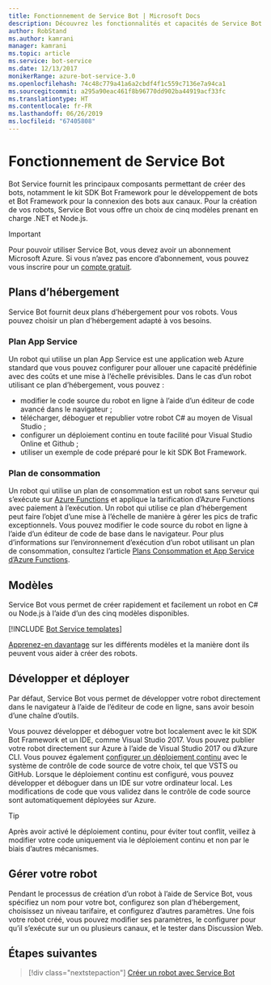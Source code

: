 ```yaml
---
title: Fonctionnement de Service Bot | Microsoft Docs
description: Découvrez les fonctionnalités et capacités de Service Bot.
author: RobStand
ms.author: kamrani
manager: kamrani
ms.topic: article
ms.service: bot-service
ms.date: 12/13/2017
monikerRange: azure-bot-service-3.0
ms.openlocfilehash: 74c48c779a41a6a2cbdf4f1c559c7136e7a94ca1
ms.sourcegitcommit: a295a90eac461f8b96770dd902ba44919acf33fc
ms.translationtype: HT
ms.contentlocale: fr-FR
ms.lasthandoff: 06/26/2019
ms.locfileid: "67405808"
---
```

# <a name="how-bot-service-works"></a>Fonctionnement de Service Bot

Bot Service fournit les principaux composants permettant de créer des bots, notamment le kit SDK Bot Framework pour le développement de bots et Bot Framework pour la connexion des bots aux canaux. Pour la création de vos robots, Service Bot vous offre un choix de cinq modèles prenant en charge .NET et Node.js.

> [!IMPORTANT]
> Pour pouvoir utiliser Service Bot, vous devez avoir un abonnement Microsoft Azure. Si vous n’avez pas encore d’abonnement, vous pouvez vous inscrire pour un <a href="https://azure.microsoft.com/free/" target="_blank">compte gratuit</a>.

## <a name="hosting-plans"></a>Plans d’hébergement
Service Bot fournit deux plans d’hébergement pour vos robots. Vous pouvez choisir un plan d’hébergement adapté à vos besoins.

### <a name="app-service-plan"></a>Plan App Service

Un robot qui utilise un plan App Service est une application web Azure standard que vous pouvez configurer pour allouer une capacité prédéfinie avec des coûts et une mise à l’échelle prévisibles. Dans le cas d’un robot utilisant ce plan d’hébergement, vous pouvez :

* modifier le code source du robot en ligne à l’aide d’un éditeur de code avancé dans le navigateur ;
* télécharger, déboguer et republier votre robot C# au moyen de Visual Studio ;
* configurer un déploiement continu en toute facilité pour Visual Studio Online et Github ;
* utiliser un exemple de code préparé pour le kit SDK Bot Framework.

### <a name="consumption-plan"></a>Plan de consommation
Un robot qui utilise un plan de consommation est un robot sans serveur qui s’exécute sur <a href="http://go.microsoft.com/fwlink/?linkID=747839" target="_blank">Azure Functions</a> et applique la tarification d’Azure Functions avec paiement à l’exécution. Un robot qui utilise ce plan d’hébergement peut faire l’objet d’une mise à l’échelle de manière à gérer les pics de trafic exceptionnels. Vous pouvez modifier le code source du robot en ligne à l’aide d’un éditeur de code de base dans le navigateur. Pour plus d’informations sur l’environnement d’exécution d’un robot utilisant un plan de consommation, consultez l’article <a target='_blank' href='/azure/azure-functions/functions-scale'>Plans Consommation et App Service d’Azure Functions</a>.

## <a name="templates"></a>Modèles

Service Bot vous permet de créer rapidement et facilement un robot en C# ou Node.js à l’aide d’un des cinq modèles disponibles.

[!INCLUDE [Bot Service templates](~/includes/snippet-abs-templates.md)]

[Apprenez-en davantage](bot-service-concept-templates.md) sur les différents modèles et la manière dont ils peuvent vous aider à créer des robots.

## <a name="develop-and-deploy"></a>Développer et déployer

Par défaut, Service Bot vous permet de développer votre robot directement dans le navigateur à l’aide de l’éditeur de code en ligne, sans avoir besoin d’une chaîne d’outils. 

Vous pouvez développer et déboguer votre bot localement avec le kit SDK Bot Framework et un IDE, comme Visual Studio 2017. Vous pouvez publier votre robot directement sur Azure à l’aide de Visual Studio 2017 ou d’Azure CLI. Vous pouvez également [configurer un déploiement continu](bot-service-continuous-deployment.md) avec le système de contrôle de code source de votre choix, tel que VSTS ou GitHub. Lorsque le déploiement continu est configuré, vous pouvez développer et déboguer dans un IDE sur votre ordinateur local. Les modifications de code que vous validez dans le contrôle de code source sont automatiquement déployées sur Azure.  

> [!TIP]
> Après avoir activé le déploiement continu, pour éviter tout conflit, veillez à modifier votre code uniquement via le déploiement continu et non par le biais d’autres mécanismes.

## <a name="manage-your-bot"></a>Gérer votre robot 

Pendant le processus de création d’un robot à l’aide de Service Bot, vous spécifiez un nom pour votre bot, configurez son plan d’hébergement, choisissez un niveau tarifaire, et configurez d’autres paramètres. Une fois votre robot créé, vous pouvez modifier ses paramètres, le configurer pour qu’il s’exécute sur un ou plusieurs canaux, et le tester dans Discussion Web. 

## <a name="next-steps"></a>Étapes suivantes

> [!div class="nextstepaction"]
> [Créer un robot avec Service Bot](bot-service-quickstart.md)